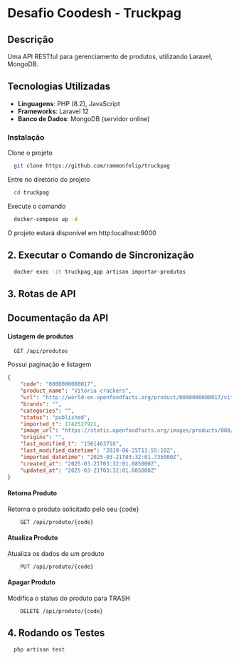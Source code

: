 # Desafio Coodesh - Truckpag

## Descrição

Uma API RESTful para gerenciamento de produtos, utilizando Laravel, MongoDB.

## Tecnologias Utilizadas

- **Linguagens**: PHP (8.2), JavaScript
- **Frameworks**: Laravel 12
- **Banco de Dados**: MongoDB (servidor online)

### Instalação
Clone o projeto

```bash
  git clone https://github.com/rammonfelip/truckpag
```

Entre no diretório do projeto

```bash
  cd truckpag
```
Execute o comando
```bash
  docker-compose up -d
```

O projeto estará disponível em http:localhost:9000

## 2. Executar o Comando de Sincronização

```bash
  docker exec -it truckpag_app artisan importar-produtos
```
## 3. Rotas de API
## Documentação da API

#### Listagem de produtos

```http
  GET /api/produtos
```
Possui paginação e listagem
```json
{
    "code": "0000000000017",
    "product_name": "Vitória crackers",
    "url": "http://world-en.openfoodfacts.org/product/0000000000017/vitoria-crackers",
    "brands": "",
    "categories": "",
    "status": "published",
    "imported_t": 1742527921,
    "image_url": "https://static.openfoodfacts.org/images/products/000/000/000/0017/front_fr.4.400.jpg",
    "origins": "",
    "last_modified_t": "1561463718",
    "last_modified_datetime": "2019-06-25T11:55:18Z",
    "imported_datetime": "2025-03-21T03:32:01.735000Z",
    "created_at": "2025-03-21T03:32:01.885000Z",
    "updated_at": "2025-03-21T03:32:01.885000Z"
}
```

#### Retorna Produto
Retorna o produto solicitado pelo seu {code}
```http request
    GET /api/produto/{code}
```

#### Atualiza Produto
Atualiza os dados de um produto
```http request
    PUT /api/produto/{code}
```

#### Apagar Produto
Modifica o status do produto para TRASH
```http request
    DELETE /api/produto/{code}
```

## 4. Rodando os Testes
```bash
  php artisan test
```
